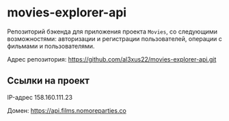 # movies-explorer-api
Репозиторий бэкенда для приложения проекта `Movies`, со следующими возможностями: авторизации и регистрации пользователей, операции с фильмами и пользователями.

Адрес репозитория: https://github.com/al3xus22/movies-explorer-api.git

## Ссылки на проект

IP-адрес 158.160.111.23

Домен: https://api.films.nomoreparties.co
